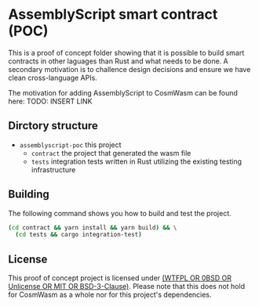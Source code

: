 # AssemblyScript smart contract (POC)

This is a proof of concept folder showing that it is possible to build smart
contracts in other laguages than Rust and what needs to be done. A secondary
motivation is to challence design decisions and ensure we have clean
cross-language APIs.

The motivation for adding AssemblyScript to CosmWasm can be found here: TODO:
INSERT LINK

## Dirctory structure

- `assemblyscript-poc` this project
  - `contract` the project that generated the wasm file
  - `tests` integration tests written in Rust utilizing the existing testing
    infrastructure

## Building

The following command shows you how to build and test the project.

```sh
(cd contract && yarn install && yarn build) && \
  (cd tests && cargo integration-test)
```

## License

This proof of concept project is licensed under
[(WTFPL OR 0BSD OR Unlicense OR MIT OR BSD-3-Clause)](https://spdx.org/licenses/).
Please note that this does not hold for CosmWasm as a whole nor for this
project's dependencies.
